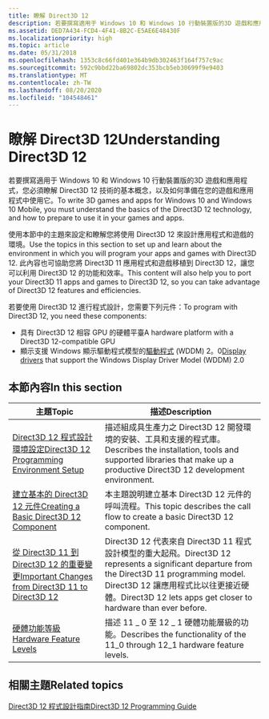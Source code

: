 ```yaml
---
title: 瞭解 Direct3D 12
description: 若要撰寫適用于 Windows 10 和 Windows 10 行動裝置版的3D 遊戲和應用程式，您必須瞭解 Direct3D 12 技術的基本概念，以及如何準備在您的遊戲和應用程式中使用它。
ms.assetid: DED7A434-FCD4-4F41-8B2C-E5AE6E48430F
ms.localizationpriority: high
ms.topic: article
ms.date: 05/31/2018
ms.openlocfilehash: 1353c8c66fd401e364b9db302463f164f757c9ac
ms.sourcegitcommit: 592c9bbd22ba69802dc353bcb5eb30699f9e9403
ms.translationtype: MT
ms.contentlocale: zh-TW
ms.lasthandoff: 08/20/2020
ms.locfileid: "104548461"
---
```

# <a name="understanding-direct3d-12"></a><span data-ttu-id="7debf-103">瞭解 Direct3D 12</span><span class="sxs-lookup"><span data-stu-id="7debf-103">Understanding Direct3D 12</span></span>

<span data-ttu-id="7debf-104">若要撰寫適用于 Windows 10 和 Windows 10 行動裝置版的3D 遊戲和應用程式，您必須瞭解 Direct3D 12 技術的基本概念，以及如何準備在您的遊戲和應用程式中使用它。</span><span class="sxs-lookup"><span data-stu-id="7debf-104">To write 3D games and apps for Windows 10 and Windows 10 Mobile, you must understand the basics of the Direct3D 12 technology, and how to prepare to use it in your games and apps.</span></span>

<span data-ttu-id="7debf-105">使用本節中的主題來設定和瞭解您將使用 Direct3D 12 來設計應用程式和遊戲的環境。</span><span class="sxs-lookup"><span data-stu-id="7debf-105">Use the topics in this section to set up and learn about the environment in which you will program your apps and games with Direct3D 12.</span></span> <span data-ttu-id="7debf-106">此內容也可協助您將 Direct3D 11 應用程式和遊戲移植到 Direct3D 12，讓您可以利用 Direct3D 12 的功能和效率。</span><span class="sxs-lookup"><span data-stu-id="7debf-106">This content will also help you to port your Direct3D 11 apps and games to Direct3D 12, so you can take advantage of Direct3D 12 features and efficiencies.</span></span>

<span data-ttu-id="7debf-107">若要使用 Direct3D 12 進行程式設計，您需要下列元件：</span><span class="sxs-lookup"><span data-stu-id="7debf-107">To program with Direct3D 12, you need these components:</span></span>

-   <span data-ttu-id="7debf-108">具有 Direct3D 12 相容 GPU 的硬體平臺</span><span class="sxs-lookup"><span data-stu-id="7debf-108">A hardware platform with a Direct3D 12-compatible GPU</span></span>
-   <span data-ttu-id="7debf-109">顯示支援 Windows 顯示驅動程式模型的[驅動程式](/previous-versions//ff569172(v=vs.85)) (WDDM) 2。0</span><span class="sxs-lookup"><span data-stu-id="7debf-109">[Display drivers](/previous-versions//ff569172(v=vs.85)) that support the Windows Display Driver Model (WDDM) 2.0</span></span>

## <a name="in-this-section"></a><span data-ttu-id="7debf-110">本節內容</span><span class="sxs-lookup"><span data-stu-id="7debf-110">In this section</span></span>



| <span data-ttu-id="7debf-111">主題</span><span class="sxs-lookup"><span data-stu-id="7debf-111">Topic</span></span>                                                                                                               | <span data-ttu-id="7debf-112">描述</span><span class="sxs-lookup"><span data-stu-id="7debf-112">Description</span></span>                                                                                                                                                       |
|---------------------------------------------------------------------------------------------------------------------|-------------------------------------------------------------------------------------------------------------------------------------------------------------------|
| [<span data-ttu-id="7debf-113">Direct3D 12 程式設計環境設定</span><span class="sxs-lookup"><span data-stu-id="7debf-113">Direct3D 12 Programming Environment Setup</span></span>](directx-12-programming-environment-set-up.md)<br/>               | <span data-ttu-id="7debf-114">描述組成具生產力之 Direct3D 12 開發環境的安裝、工具和支援的程式庫。</span><span class="sxs-lookup"><span data-stu-id="7debf-114">Describes the installation, tools and supported libraries that make up a productive Direct3D 12 development environment.</span></span> <br/>                              |
| [<span data-ttu-id="7debf-115">建立基本的 Direct3D 12 元件</span><span class="sxs-lookup"><span data-stu-id="7debf-115">Creating a Basic Direct3D 12 Component</span></span>](creating-a-basic-direct3d-12-component.md)<br/>                     | <span data-ttu-id="7debf-116">本主題說明建立基本 Direct3D 12 元件的呼叫流程。</span><span class="sxs-lookup"><span data-stu-id="7debf-116">This topic describes the call flow to create a basic Direct3D 12 component.</span></span><br/>                                                                            |
| [<span data-ttu-id="7debf-117">從 Direct3D 11 到 Direct3D 12 的重要變更</span><span class="sxs-lookup"><span data-stu-id="7debf-117">Important Changes from Direct3D 11 to Direct3D 12</span></span>](important-changes-from-directx-11-to-directx-12.md)<br/> | <span data-ttu-id="7debf-118">Direct3D 12 代表來自 Direct3D 11 程式設計模型的重大起飛。</span><span class="sxs-lookup"><span data-stu-id="7debf-118">Direct3D 12 represents a significant departure from the Direct3D 11 programming model.</span></span> <span data-ttu-id="7debf-119">Direct3D 12 讓應用程式比以往更接近硬體。</span><span class="sxs-lookup"><span data-stu-id="7debf-119">Direct3D 12 lets apps get closer to hardware than ever before.</span></span> <br/> |
| [<span data-ttu-id="7debf-120">硬體功能等級</span><span class="sxs-lookup"><span data-stu-id="7debf-120">Hardware Feature Levels</span></span>](hardware-feature-levels.md)<br/>                                                   | <span data-ttu-id="7debf-121">描述 11 \_ 0 至 12 \_ 1 硬體功能層級的功能。</span><span class="sxs-lookup"><span data-stu-id="7debf-121">Describes the functionality of the 11\_0 through 12\_1 hardware feature levels.</span></span><br/>                                                                        |



 

## <a name="related-topics"></a><span data-ttu-id="7debf-122">相關主題</span><span class="sxs-lookup"><span data-stu-id="7debf-122">Related topics</span></span>

<dl> <dt>

[<span data-ttu-id="7debf-123">Direct3D 12 程式設計指南</span><span class="sxs-lookup"><span data-stu-id="7debf-123">Direct3D 12 Programming Guide</span></span>](directx-12-programming-guide.md)
</dt> </dl>

 

